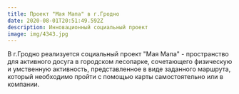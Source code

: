 ```yaml
---
title: Проект "Мая Мапа" в г.Гродно
date: 2020-08-01T20:51:49.592Z
description: Инновационный социальный проект
image: img/4343.jpg
---
```

В г.Гродно реализуется социальный проект "Мая Мапа" - пространство для активного досуга в городском лесопарке, сочетающего физическую и умственную активность, представленное в виде заданного маршрута, который необходимо пройти с помощью карты самостоятельно или в компании.